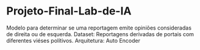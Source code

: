 # Projeto-Final-Lab-de-IA
Modelo para determinar se uma reportagem emite opiniões consideradas de direita ou de esquerda.
Dataset: Reportagens derivadas de portais com diferentes viéses polítivos.
Arquitetura: Auto Encoder
